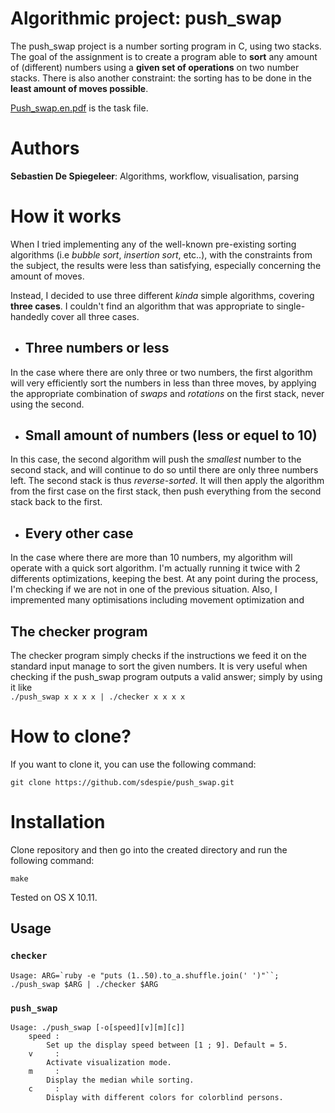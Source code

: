 # Algorithmic project: push_swap

The push_swap project is a number sorting program in C, using two stacks. The goal of the assignment is to create a program able to **sort** any amount of (different) numbers using a **given set of operations** on two number stacks. There is also another constraint: the sorting has to be done in the **least amount of moves possible**.

[Push_swap.en.pdf](/push_swap.en.pdf) is the task file.

# Authors

**Sebastien De Spiegeleer**: Algorithms, workflow, visualisation, parsing

# How it works

When I tried implementing any of the well-known pre-existing sorting algorithms (i.e *bubble sort*, *insertion sort*, etc..), with the constraints from the subject, the results were less than satisfying, especially concerning the amount of moves.

Instead, I decided to use three different *kinda* simple algorithms, covering **three cases**. I couldn't find an algorithm that was appropriate to single-handedly cover all three cases.

* ## Three numbers or less

In the case where there are only three or two numbers, the first algorithm will very efficiently sort the numbers in less than three moves, by applying the appropriate combination of *swaps* and *rotations* on the first stack, never using the second.

* ## Small amount of numbers (less or equel to 10)

In this case, the second algorithm will push the *smallest* number to the second stack, and will continue to do so until there are only three numbers left. The second stack is thus *reverse-sorted*. It will then apply the algorithm from the first case on the first stack, then push everything from the second stack back to the first.

* ## Every other case

In the case where there are more than 10 numbers, my algorithm will operate with a quick sort algorithm. I'm actually running it twice with 2 differents optimizations, keeping the best.
At any point during the process, I'm checking if we are not in one of the previous situation. Also, I impremented many optimisations including movement optimization and 

## The checker program

The checker program simply checks if the instructions we feed it on the standard input manage to sort the given numbers. It is very useful when checking if the push_swap program outputs a valid answer; simply by using it like <br> `./push_swap x x x x | ./checker x x x x`

# How to clone?

If you want to clone it, you can use the following command:

```
git clone https://github.com/sdespie/push_swap.git
```

# Installation

Clone repository and then go into the created directory and run the following command:

```
make
```
Tested on OS X 10.11.

## Usage

### `checker`

```
Usage: ARG=`ruby -e "puts (1..50).to_a.shuffle.join(' ')"``; ./push_swap $ARG | ./checker $ARG
```

### `push_swap`

```
Usage: ./push_swap [-o[speed][v][m][c]]
    speed :
        Set up the display speed between [1 ; 9]. Default = 5.
    v     :
        Activate visualization mode.
    m     :
        Display the median while sorting.
    c     :
        Display with different colors for colorblind persons.
```
